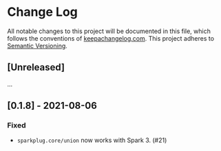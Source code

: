 Change Log
==========

All notable changes to this project will be documented in this file, which
follows the conventions of [keepachangelog.com](http://keepachangelog.com/).
This project adheres to [Semantic Versioning](http://semver.org/).

## [Unreleased]
...

## [0.1.8] - 2021-08-06
### Fixed
- `sparkplug.core/union` now works with Spark 3. (#21)
